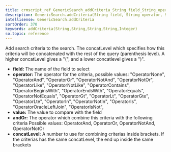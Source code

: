```yaml
---
title: crmscript_ref_GenericSearch_addCriteria_String_field_String_operator_String_value_String_andOr_Integer_concatLevel
description: GenericSearch.addCriteria(String field, String operator, String value, String andOr, Integer concatLevel)
intellisense: GenericSearch.addCriteria
sortOrder: 370
keywords: addCriteria(String,String,String,String,Integer)
so.topic: reference
---
```



Add search criteria to the search.
The concatLevel which specifies how this criteria will be concatenated with the rest of the query (parenthesis level).
A higher concatLevel gives a "(", and a lower concatlevel gives a ")".



* **field:** The name of the field to select
* **operator:** The operator for the criteria, possible values:
  "OperatorNone",
  "OperatorAnd",
  "OperatorOr",
  "OperatorNotAnd",
  "OperatorNotOr",
  "OperatorLike",
  "OperatorNotLike",
  "OperatorContains",
  "OperatorBeginsWith",
  "OperatorEndsWith",
  "OperatorEquals",
  "OperatorNotEquals",
  "OperatorGt",
  "OperatorLt",
  "OperatorGte",
  "OperatorLte",
  "OperatorIn",
  "OperatorNotIn",
  "OperatorIs",
  "OperatorOracleLeftJoin",
  "OperatorIsNot",
* **value:** The value to compare with the field
* **andOr:** The operator which combine this criteria with the following criteria
  Possible values:
  OperatorAnd, OperatorOr, OperatorNotAnd, OperatorNotOr
* **concatLevel:** A number to use for combining criterias inside brackets. If the criterias has the same concatLevel, the end up inside the same brackets


